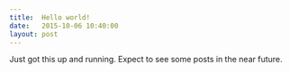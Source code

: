 ```yaml
---
title:  Hello world!
date:   2015-10-06 10:40:00
layout: post
---
```


Just got this up and running. Expect to see some posts in the near future.
